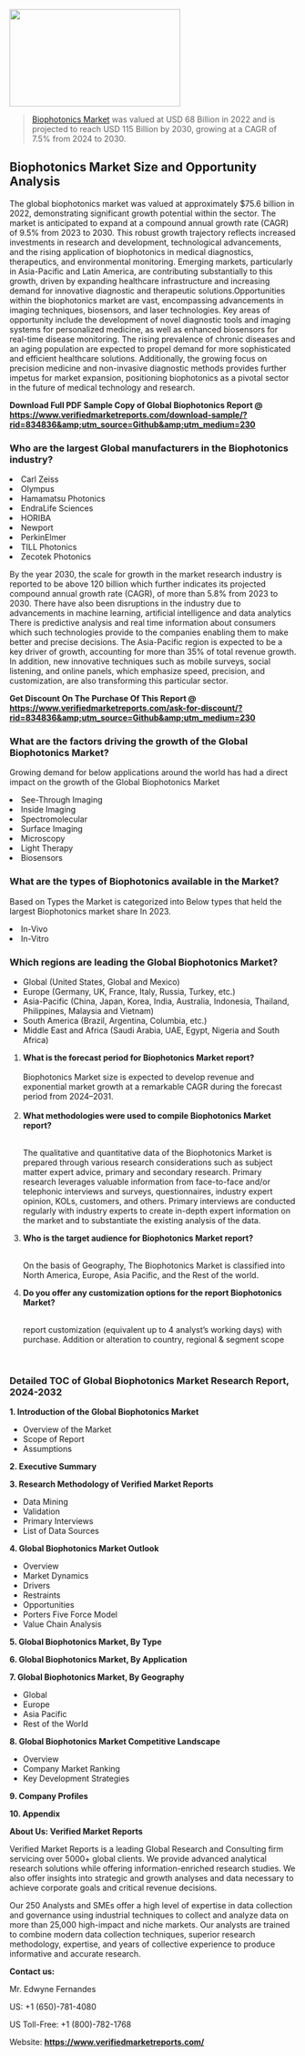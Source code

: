 <img src="https://ffe5etoiles.com/wp-content/uploads/2024/12/MST1-300x171.png" alt="" width="300" height="171" class="alignnone size-medium wp-image-20088" /><blockquote><p><p><a href="https://www.verifiedmarketreports.com/download-sample/?rid=834836&utm_source=Github&utm_medium=230" target="_blank">Biophotonics Market</a> was valued at USD 68 Billion in 2022 and is projected to reach USD 115 Billion by 2030, growing at a CAGR of 7.5% from 2024 to 2030.</p></blockquote><p><h2>Biophotonics Market Size and Opportunity Analysis</h2>The global biophotonics market was valued at approximately $75.6 billion in 2022, demonstrating significant growth potential within the sector. The market is anticipated to expand at a compound annual growth rate (CAGR) of 9.5% from 2023 to 2030. This robust growth trajectory reflects increased investments in research and development, technological advancements, and the rising application of biophotonics in medical diagnostics, therapeutics, and environmental monitoring. Emerging markets, particularly in Asia-Pacific and Latin America, are contributing substantially to this growth, driven by expanding healthcare infrastructure and increasing demand for innovative diagnostic and therapeutic solutions.Opportunities within the biophotonics market are vast, encompassing advancements in imaging techniques, biosensors, and laser technologies. Key areas of opportunity include the development of novel diagnostic tools and imaging systems for personalized medicine, as well as enhanced biosensors for real-time disease monitoring. The rising prevalence of chronic diseases and an aging population are expected to propel demand for more sophisticated and efficient healthcare solutions. Additionally, the growing focus on precision medicine and non-invasive diagnostic methods provides further impetus for market expansion, positioning biophotonics as a pivotal sector in the future of medical technology and research.</p><p class=""><strong>Download Full PDF Sample Copy of Global Biophotonics Report @ <a href="https://www.verifiedmarketreports.com/download-sample/?rid=834836&amp;utm_source=Github&amp;utm_medium=230" target="_blank">https://www.verifiedmarketreports.com/download-sample/?rid=834836&amp;utm_source=Github&amp;utm_medium=230</a></strong></p><h3 id="" class="">Who are the largest Global manufacturers in the Biophotonics industry?</h3><p><li>Carl Zeiss</li><li> Olympus</li><li> Hamamatsu Photonics</li><li> EndraLife Sciences</li><li> HORIBA</li><li> Newport</li><li> PerkinElmer</li><li> TILL Photonics</li><li> Zecotek Photonics</li></p><div class=""><div class="" dir="" data-message-author-role="" data-message-id="" data-message-model-slug=""><div class=""><div class=""><div class=""><div class="" dir="" data-message-author-role="" data-message-id="" data-message-model-slug=""><div class=""><div class=""><p>By the year 2030, the scale for growth in the market research industry is reported to be above 120 billion which further indicates its projected compound annual growth rate (CAGR), of more than 5.8% from 2023 to 2030. There have also been disruptions in the industry due to advancements in machine learning, artificial intelligence and data analytics There is predictive analysis and real time information about consumers which such technologies provide to the companies enabling them to make better and precise decisions. The Asia-Pacific region is expected to be a key driver of growth, accounting for more than 35% of total revenue growth. In addition, new innovative techniques such as mobile surveys, social listening, and online panels, which emphasize speed, precision, and customization, are also transforming this particular sector.</p><p><strong>Get Discount On The Purchase Of This Report @&nbsp; <a href="https://www.verifiedmarketreports.com/ask-for-discount/?rid=834836&amp;utm_source=Github&amp;utm_medium=230" target="_blank">https://www.verifiedmarketreports.com/ask-for-discount/?rid=834836&amp;utm_source=Github&amp;utm_medium=230</a></strong></p></div></div></div></div></div></div></div></div><h3 id="" class="">What are the factors driving the growth of the Global Biophotonics Market?</h3><p id="" class="">Growing demand for below applications around the world has had a direct impact on the growth of the Global Biophotonics Market</p><p id="" class=""><li>See-Through Imaging</li><li> Inside Imaging</li><li> Spectromolecular</li><li> Surface Imaging</li><li> Microscopy</li><li> Light Therapy</li><li> Biosensors</li></p><h3 id="" class="">What are the types of Biophotonics available in the Market?</h3><p id="" class="">Based on Types the Market is categorized into Below types that held the largest Biophotonics market share In 2023.</p><p id="" class=""><li>In-Vivo</li><li> In-Vitro</li></p><h3 id="" class="">Which regions are leading the Global Biophotonics Market?</h3><ul><li>Global (United States, Global and Mexico)</li><li>Europe (Germany, UK, France, Italy, Russia, Turkey, etc.)</li><li>Asia-Pacific (China, Japan, Korea, India, Australia, Indonesia, Thailand, Philippines, Malaysia and Vietnam)</li><li>South America (Brazil, Argentina, Columbia, etc.)</li><li>Middle East and Africa (Saudi Arabia, UAE, Egypt, Nigeria and South Africa)</li></ul><p><ol><li><strong>What is the forecast period for Biophotonics Market report?<br /></strong><br /><span data-sheets-root="1" data-sheets-value="{&quot;1&quot;:2,&quot;2&quot;:&quot;XXXX size is expected to develop revenue and exponential market growth at a remarkable CAGR during the forecast period from 2024&ndash;2030.&quot;}" data-sheets-userformat="{&quot;2&quot;:12674,&quot;4&quot;:{&quot;1&quot;:2,&quot;2&quot;:16776960},&quot;10&quot;:2,&quot;11&quot;:0,&quot;15&quot;:&quot;Arial&quot;,&quot;16&quot;:12}">Biophotonics Market size is expected to develop revenue and exponential market growth at a remarkable CAGR during the forecast period from 2024&ndash;2031.</span><br /><br /></li><li><strong>What methodologies were used to compile Biophotonics Market report?<br /><br /></strong><p>The qualitative and quantitative data of the&nbsp;Biophotonics Market is prepared through various research considerations such as subject matter expert advice, primary and secondary research. Primary research leverages valuable information from face-to-face and/or telephonic interviews and surveys, questionnaires, industry expert opinion, KOLs, customers, and others. Primary interviews are conducted regularly with industry experts to create in-depth expert information on the market and to substantiate the existing analysis of the data.&nbsp;</p></li><li><strong>Who is the target audience for Biophotonics Market report?<br /><br /></strong><p>On the basis of Geography, The&nbsp;Biophotonics Market is classified into North America, Europe, Asia Pacific, and the Rest of the world.</p></li><li><strong>Do you offer any customization options for the report Biophotonics Market?<br /><br /></strong><p>report customization (equivalent up to 4 analyst&rsquo;s working days) with purchase. Addition or alteration to country, regional &amp; segment scope</p><p>&nbsp;</p></li></ol></p><h3 id="" class="">Detailed TOC of Global Biophotonics Market Research Report, 2024-2032</h3><p id="" class=""><strong>1. Introduction of the Global Biophotonics Market</strong></p><ul><li>Overview of the Market</li><li>Scope of Report</li><li>Assumptions</li></ul><p id="" class=""><strong>2. Executive Summary</strong></p><p id="" class=""><strong>3. Research Methodology of&nbsp;Verified Market Reports</strong></p><ul><li>Data Mining</li><li>Validation</li><li>Primary Interviews</li><li>List of Data Sources</li></ul><p id="" class=""><strong>4. Global Biophotonics Market Outlook</strong></p><ul><li>Overview</li><li>Market Dynamics</li><li>Drivers</li><li>Restraints</li><li>Opportunities</li><li>Porters Five Force Model</li><li>Value Chain Analysis</li></ul><p id="" class=""><strong>5. Global Biophotonics Market, By&nbsp;Type</strong></p><p id="" class=""><strong>6. Global Biophotonics Market, By Application</strong></p><p id="" class=""><strong>7. Global Biophotonics Market, By Geography</strong></p><ul><li>Global</li><li>Europe</li><li>Asia Pacific</li><li>Rest of the World</li></ul><p id="" class=""><strong>8. Global Biophotonics Market Competitive Landscape</strong></p><ul><li>Overview</li><li>Company Market Ranking</li><li>Key Development Strategies</li></ul><p id="" class=""><strong>9. Company Profiles</strong></p><p id="" class=""><strong>10. Appendix</strong></p><p id="" class=""><strong>About Us: Verified Market Reports</strong></p><p id="" class="">Verified Market Reports is a leading Global Research and Consulting firm servicing over 5000+ global clients. We provide advanced analytical research solutions while offering information-enriched research studies. We also offer insights into strategic and growth analyses and data necessary to achieve corporate goals and critical revenue decisions.</p><p id="" class="">Our 250 Analysts and SMEs offer a high level of expertise in data collection and governance using industrial techniques to collect and analyze data on more than 25,000 high-impact and niche markets. Our analysts are trained to combine modern data collection techniques, superior research methodology, expertise, and years of collective experience to produce informative and accurate research.</p><p id="" class=""><strong>Contact us:</strong></p><p id="" class="">Mr. Edwyne Fernandes</p><p id="" class="">US: +1 (650)-781-4080</p><p id="" class="">US Toll-Free: +1 (800)-782-1768</p><p id="" class="">Website: <a target="" data-test-app-aware-link=""><strong>https://www.verifiedmarketreports.com/</strong></a></p>
